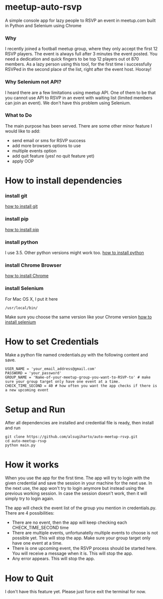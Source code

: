 # meetup-auto-rsvp

A simple console app for lazy people to RSVP an event in meetup.com built in Python and Selenium using Chrome

### Why

I recently joined a football meetup group, where they only accept the first 12 RSVP players.
The event is always full after 3 minutes the event posted. You need a dedication and quick fingers to be top 12 players out ot 870 members.
As a lazy person using this tool, for the first time i successfully RSVPed in the second place of the list, right after the event host. Hooray!

### Why Selenium not API?

I heard there are a few limitations using meetup API.
One of them to be that you cannot use API to RSVP in an event with waiting list (limited members can join an event).
We don't have this problem using Selenium.

### What to Do

The main purpose has been served.
There are some other minor feature I would like to add:
- send email or sms for RSVP success
- add more browsers options to use
- multiple events option
- add quit feature (yes! no quit feature yet)
- apply OOP

# How to install dependencies

### install git
[how to install git](https://git-scm.com/book/en/v2/Getting-Started-Installing-Git)

### install pip
[how to install pip](https://pip.pypa.io/en/stable/installing/)

### install python
I use 3.5. Other python versions might work too.
[how to install python](https://www.python.org/downloads/release/python-354)

### install Chrome Browser
[how to install Chrome](https://support.google.com/chrome/answer/95346?co=GENIE.Platform%3DDesktop&hl=en)

### install Selenium
For Mac OS X, I put it here
```shell
/usr/local/bin/
```
Make sure you choose the same version like your Chrome version
[how to install selenium](https://selenium-python.readthedocs.io/installation.html)

# How to set Credentials
Make a python file named credentials.py with the following content and save.
```shell
USER_NAME = 'your_email_address@gmail.com'
PASSWORD = 'your_password'
GROUP_NAME = 'Name-of-your-meetup-group-you-want-to-RSVP-to' # make sure your group target only have one event at a time.
CHECK_TIME_SECOND = 40 # how often you want the app checks if there is a new upcoming event
```


# Setup and Run
After all dependencies are installed and credential file is ready, then install and run
```shell
git clone https://github.com/alsugiharto/auto-meetup-rsvp.git
cd auto-meetup-rsvp
python main.py
```

# How it works

When you use the app for the first time. 
The app will try to login with the given credential and save the session in your machine for the next use.
In the next use, the app won't try to login anymore but instead using the previous working session. 
In case the session doesn't work, then it will simply try to login again.

The app will check the event list of the group you mention in credentials.py.
There are 4 possibilities:
- There are no event, then the app will keep checking each CHECK_TIME_SECOND time
- There are multiple events, unfortunatelly multiple events to choose is not possible yet. This will stop the app. Make sure your group target only have one event at a time.
- There is one upcoming event, the RSVP process should be started here. You will receive a message when it is. This will stop the app.
- Any error appears. This will stop the app.


# How to Quit
I don't have this feature yet. Please just force exit the terminal for now.

